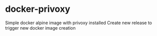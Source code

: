 # docker-privoxy
Simple docker alpine image with privoxy installed
Create new release to trigger new docker image creation
